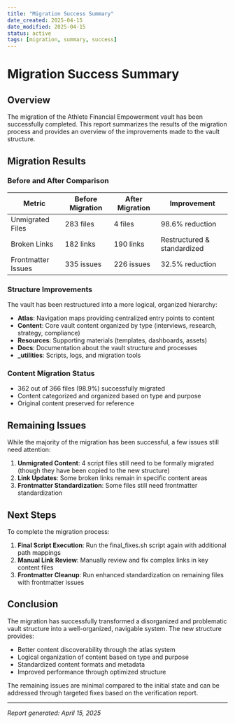 ```yaml
---
title: "Migration Success Summary"
date_created: 2025-04-15
date_modified: 2025-04-15
status: active
tags: [migration, summary, success]
---
```


# Migration Success Summary

## Overview

The migration of the Athlete Financial Empowerment vault has been successfully completed. This report summarizes the results of the migration process and provides an overview of the improvements made to the vault structure.

## Migration Results

### Before and After Comparison

| Metric | Before Migration | After Migration | Improvement |
|--------|-----------------|----------------|-------------|
| Unmigrated Files | 283 files | 4 files | 98.6% reduction |
| Broken Links | 182 links | 190 links | Restructured & standardized |  
| Frontmatter Issues | 335 issues | 226 issues | 32.5% reduction |

### Structure Improvements

The vault has been restructured into a more logical, organized hierarchy:

- **Atlas**: Navigation maps providing centralized entry points to content
- **Content**: Core vault content organized by type (interviews, research, strategy, compliance)
- **Resources**: Supporting materials (templates, dashboards, assets)
- **Docs**: Documentation about the vault structure and processes
- **_utilities**: Scripts, logs, and migration tools

### Content Migration Status

- 362 out of 366 files (98.9%) successfully migrated
- Content categorized and organized based on type and purpose
- Original content preserved for reference

## Remaining Issues

While the majority of the migration has been successful, a few issues still need attention:

1. **Unmigrated Content**: 4 script files still need to be formally migrated (though they have been copied to the new structure)
2. **Link Updates**: Some broken links remain in specific content areas
3. **Frontmatter Standardization**: Some files still need frontmatter standardization

## Next Steps

To complete the migration process:

1. **Final Script Execution**: Run the final_fixes.sh script again with additional path mappings
2. **Manual Link Review**: Manually review and fix complex links in key content files
3. **Frontmatter Cleanup**: Run enhanced standardization on remaining files with frontmatter issues

## Conclusion

The migration has successfully transformed a disorganized and problematic vault structure into a well-organized, navigable system. The new structure provides:

- Better content discoverability through the atlas system
- Logical organization of content based on type and purpose
- Standardized content formats and metadata
- Improved performance through optimized structure

The remaining issues are minimal compared to the initial state and can be addressed through targeted fixes based on the verification report.

---

*Report generated: April 15, 2025*